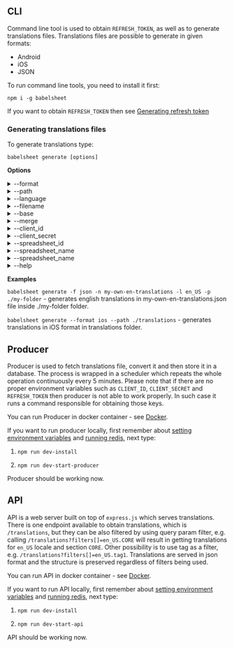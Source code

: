 ## CLI
Command line tool is used to obtain `REFRESH_TOKEN`, as well as to generate translations files.
Translations files are possible to generate in given formats:

- Android
- iOS
- JSON

To run command line tools, you need to install it first:

`npm i -g babelsheet`


If you want to obtain `REFRESH_TOKEN` then see [Generating refresh token](/../configuration#generating-refresh-token)

### Generating translations files

To generate translations type:

`babelsheet generate [options]`

**Options**
<details>
  <summary>--format</summary>
  <p>
    (alias: <code>-f</code>)
  </p>
  <p>
    (default: <code>json</code>)
  </p>
  <p>
    Format type (android/ios/json).
  </p>
</details>
<details>
  <summary>--path</summary>
  <p>
    (alias: <code>-p</code>)
  </p>
  <p>
    (default: <code>.</code>)
  </p>
  <p>
    Path for saving files.
  </p>
</details>
<details>
  <summary>--language</summary>
  <p>
    (alias: <code>-l</code>)
  </p>
  <p>
    Language code for generating translations only in given language.
  </p>
</details>
<details>
  <summary>--filename</summary>
  <p>
    (alias: <code>-n</code>)
  </p>
  <p>
    (default: <code>translations</code>)
  </p>
  <p>
    Filename of final translati3on file.
  </p>
</details>
<details>
  <summary>--base</summary>
  <p>
    (default: <code>EN</code>)
  </p>
  <p>
    Base language for translations, `Base.lproj` folder on iOS format and `values` folder on android format.
  </p>
</details>
<details>
  <summary>--merge</summary>
  <p>
    Creates one file with all languages.
  </p>
</details>
<details>
  <summary>--client_id</summary>
  <p>
    Client id received from Google. Overwrite .env `CLIENT_ID` value.
  </p>
</details>
<details>
  <summary>--client_secret</summary>
  <p>
    Client secret received from Google. Overwrite .env `CLIENT_SECRET` value.
  </p>
</details>
<details>
  <summary>--spreadsheet_id</summary>
  <p>
    Spreadsheet ID from spreadsheet URL. Overwrite .env `SPREADSHEET_ID` value. ([see how to obtain](/../configuration#how-to-get-spreadsheet-id)).
  </p>
</details>
<details>
  <summary>--spreadsheet_name</summary>
  <p>
    Sheet name. Overwrite .env `SPREADSHEET_NAME` value. ([see how to obtain](/../configuration#how-to-get-spreadsheet-name)).
  </p>
</details>
<details>
  <summary>--spreadsheet_name</summary>
  <p>
    Url to which user should be redirected after receiving refresh token. Overwrite .env `REDIRECT_URI` value. ([see how to obtain](/../configuration/#how-to-get-spreadsheet-name)).
  </p>
</details>
<details>
  <summary>--help</summary>
  <p>
    Help menu.
  </p>
</details>

**Examples**

`babelsheet generate -f json -n my-own-en-translations -l en_US -p ./my-folder` - generates english translations in my-own-en-translations.json file inside ./my-folder folder.

`babelsheet generate --format ios --path ./translations` - generates translations in iOS format in translations folder.


## Producer
Producer is used to fetch translations file, convert it and then store it in a database. The process is wrapped in a scheduler which repeats the whole operation continuously every 5 minutes. Please note that if there are no proper environment variables such as `CLIENT_ID`, `CLIENT_SECRET` and `REFRESH_TOKEN` then producer is not able to work properly. In such case it runs a command responsible for obtaining those keys.

You can run Producer in docker container - see [Docker](/../docker).

If you want to run producer locally, first remember about [setting environment variables](/../configuration#configuration-file) and [running redis](/../docker#redis), next type:

1. `npm run dev-install`

2. `npm run dev-start-producer`

Producer should be working now.

## API
API is a web server built on top of `express.js` which serves translations. There is one endpoint available to obtain translations, which is `/translations`, but they can be also filtered by using query param filter, e.g. calling `/translations?filters[]=en_US.CORE` will result in getting translations for `en_US` locale and section `CORE`. Other possibility is to use tag as a filter, e.g. `/translations?filters[]=en_US.tag1`. Translations are served in json format and the structure is preserved regardless of filters being used.

You can run API in docker container - see [Docker](/../docker#).

If you want to run API locally, first remember about [setting environment variables](/../configuration#configuration-file) and [running redis](/../docker#redis), next type:

1. `npm run dev-install`

2. `npm run dev-start-api`

API should be working now.
